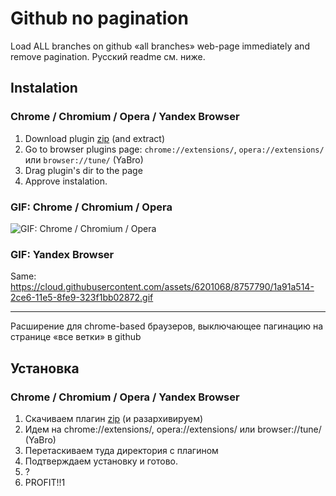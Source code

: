 # Github no pagination

Load ALL branches on github «all branches» web-page immediately and remove pagination.
Русский readme см. ниже.

## Instalation
### Chrome / Chromium / Opera / Yandex Browser
1. Download plugin [zip](https://github.com/a-x-/github-no-pagination/archive/master.zip) (and extract)
1. Go to browser plugins page:  `chrome://extensions/`, `opera://extensions/` или `browser://tune/` (YaBro)
1. Drag plugin's dir to the page
1. Approve instalation.

### GIF: Chrome / Chromium / Opera
![GIF: Chrome / Chromium / Opera](https://cloud.githubusercontent.com/assets/6201068/8757789/19e21a2c-2ce6-11e5-803f-d4dd68b9bf49.gif)

### GIF: Yandex Browser
Same: https://cloud.githubusercontent.com/assets/6201068/8757790/1a91a514-2ce6-11e5-8fe9-323f1bb02872.gif


----

Расширение для chrome-based браузеров, выключающее пагинацию на странице «все ветки» в github

## Установка

### Chrome / Chromium / Opera / Yandex Browser
1. Скачиваем плагин [zip](https://github.com/a-x-/github-no-pagination/archive/master.zip) (и разархивируем)
1. Идем на chrome://extensions/, opera://extensions/ или browser://tune/ (YaBro)
1. Перетаскиваем туда директория с плагином
1. Подтверждаем установку и готово.
1. ?
1. PROFIT!!1
